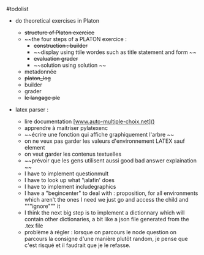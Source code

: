 #todolist



- do theoretical exercises in Platon 
	- ~~structure of Platon exercice~~
	- ~~the four steps of a PLATON exercice : 
		- ~~construction : builder~~
		- ~~display using ttile wordes such as title statement and form ~~
		- ~~evaluation grader~~
		- ~~solution using solution ~~
	- metadonnée 
	- ~~platon_log~~
	- builder
	- grader
	- ~~le langage ple~~ 

- latex parser : 
	- lire documentation [www.auto-multiple-choix.net]()
	- apprendre à maitriser pylatexenc
	- ~~écrire une fonction qui affiche graphiquement l'arbre ~~
	- on ne veux pas garder les valeurs d'environnement LATEX sauf element
	- on veut garder les contenus textuelles 
	- ~~prévoir que les gens utilisent aussi good bad answer explaination ~~
	- I have to implement questionmult 
	- I have to look up what '\alafin' does
	- I have to implement includegraphics
	- I have a "begincenter" to deal with : proposition, for all environments which aren't the ones I need we just go and access the child and """ignore""" it 
	- I think the next big step is to implement a dictionnary which will contain other dictionaries, a bit like a json file generated from the .tex file
	- problème à régler : lorsque on parcours le node question on parcours la consigne d'une manière plutôt random, je pense que c'est risqué et il faudrait que je le refasse. 